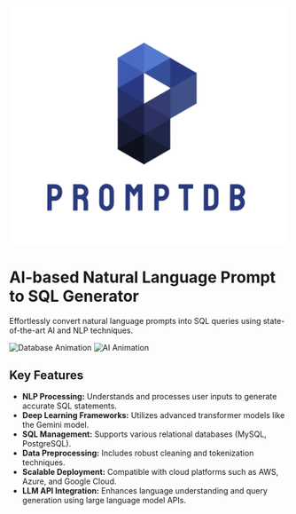 ![Logo](./logo.png)

# AI-based Natural Language Prompt to SQL Generator

Effortlessly convert natural language prompts into SQL queries using state-of-the-art AI and NLP techniques.

![Database Animation](https://media.giphy.com/media/3o6Zt6ML6BklcajjsA/giphy.gif) <!-- Replace with actual database GIF URL -->
![AI Animation](https://media.giphy.com/media/3o7TKPfXyC5lU8gPH2/giphy.gif) <!-- Replace with actual AI GIF URL -->

## Key Features
- **NLP Processing:** Understands and processes user inputs to generate accurate SQL statements.
- **Deep Learning Frameworks:** Utilizes advanced transformer models like the Gemini model.
- **SQL Management:** Supports various relational databases (MySQL, PostgreSQL).
- **Data Preprocessing:** Includes robust cleaning and tokenization techniques.
- **Scalable Deployment:** Compatible with cloud platforms such as AWS, Azure, and Google Cloud.
- **LLM API Integration:** Enhances language understanding and query generation using large language model APIs.
